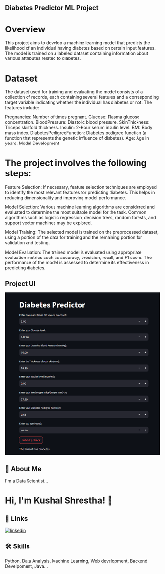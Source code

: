 ## Diabetes Predictor ML Project
# Overview
This project aims to develop a machine learning model that predicts the likelihood of an individual having diabetes based on certain input features. The model is trained on a labeled dataset containing information about various attributes related to diabetes.

# Dataset
The dataset used for training and evaluating the model consists of a collection of records, each containing several features and a corresponding target variable indicating whether the individual has diabetes or not. The features include:

Pregnancies: Number of times pregnant.
Glucose: Plasma glucose concentration.
BloodPressure: Diastolic blood pressure.
SkinThickness: Triceps skinfold thickness.
Insulin: 2-Hour serum insulin level.
BMI: Body mass index.
DiabetesPedigreeFunction: Diabetes pedigree function (a function that represents the genetic influence of diabetes).
Age: Age in years.
Model Development
# The project involves the following steps:

Feature Selection: If necessary, feature selection techniques are employed to identify the most relevant features for predicting diabetes. This helps in reducing dimensionality and improving model performance.

Model Selection: Various machine learning algorithms are considered and evaluated to determine the most suitable model for the task. Common algorithms such as logistic regression, decision trees, random forests, and support vector machines may be explored.

Model Training: The selected model is trained on the preprocessed dataset, using a portion of the data for training and the remaining portion for validation and testing.

Model Evaluation: The trained model is evaluated using appropriate evaluation metrics such as accuracy, precision, recall, and F1 score. The performance of the model is assessed to determine its effectiveness in predicting diabetes.
## Project UI

![App Screenshot](https://github.com/Kushal-Shr/Diabetes-Predictor-WebApp/blob/main/Project_UI.png?raw=true)


## 🚀 About Me
I'm a Data Scientist...


# Hi, I'm Kushal Shrestha! 👋


## 🔗 Links

[![linkedin](https://img.shields.io/badge/linkedin-0A66C2?style=for-the-badge&logo=linkedin&logoColor=white)](https://www.linkedin.com/in/kushal-shrestha-28350927b/)



## 🛠 Skills
Python, Data Analysis, Machine Learning, Web development, Backend Develpoment, Java...

